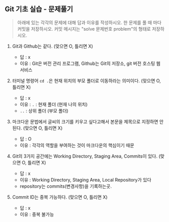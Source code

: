 ## Git 기초 실습 - 문제풀기

> 아래에 있는 각각의 문제에 대해 답과 이유를 작성하시오.
> 한 문제를 풀 때 마다 커밋을 저장하시오. 커밋 메시지는 "solve 문제번호 problem"의 형태로 저장하시오.



1. Git과 Github는 같다. (맞으면 O, 틀리면 X)

   - 답 : x
   - 이유 : Git은 버전 관리 프로그램, Github는 Git의 저장소, git 버전 호스팅 웹 서비스

   

2. 터미널 명령어 `cd .`은 현재 위치의 부모 폴더로 이동하라는 의미이다. (맞으면 O, 틀리면 X)

   - 답 :  x
   - 이유 : `.` : 현재 폴더 (현재 나의 위치)
   - `..` : 상위 폴더 (부모 폴더)



3. 마크다운 문법에서 글씨의 크기를 키우고 싶다고해서 본문을 제목으로 지정하면 안된다. (맞으면 O, 틀리면 X)
   - 답 : O
   - 이유 : 각각의 역할을 부여하는 것이 마크다운의 핵심이기 때문



4. Git의 3가지 공간에는 Working Directory, Staging Area, Commits이 있다. (맞으면 O, 틀리면 X)
   - 답 : x
   - 이유 : Working Directory, Staging Area, Local Repository가 있다
   - repository는 commits(변경사항)을 기록하는곳.



5. Commit ID는 중복 가능하다. (맞으면 O, 틀리면 X)
   - 답 : x
   - 이유 : 중복 불가능